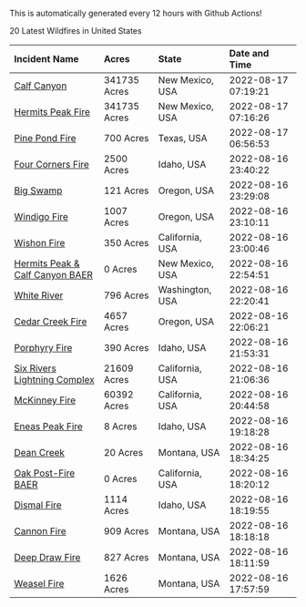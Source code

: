 This is automatically generated every 12 hours with Github Actions!

20 Latest Wildfires in United States

 | Incident Name | Acres | State | Date and Time |
|:---|:---|:---|:---|
| [Calf Canyon](https://inciweb.nwcg.gov/incident/8069/) | 341735 Acres | New Mexico, USA | 2022-08-17 07:19:21 |
| [Hermits Peak Fire](https://inciweb.nwcg.gov/incident/8049/) | 341735 Acres | New Mexico, USA | 2022-08-17 07:16:26 |
| [Pine Pond Fire](https://inciweb.nwcg.gov/incident/8324/) | 700 Acres | Texas, USA | 2022-08-17 06:56:53 |
| [Four Corners Fire](https://inciweb.nwcg.gov/incident/8331/) | 2500 Acres | Idaho, USA | 2022-08-16 23:40:22 |
| [Big Swamp](https://inciweb.nwcg.gov/incident/8323/) | 121 Acres | Oregon, USA | 2022-08-16 23:29:08 |
| [Windigo Fire](https://inciweb.nwcg.gov/incident/8292/) | 1007 Acres | Oregon, USA | 2022-08-16 23:10:11 |
| [Wishon Fire](https://inciweb.nwcg.gov/incident/8336/) | 350 Acres | California, USA | 2022-08-16 23:00:46 |
| [Hermits Peak & Calf Canyon BAER](https://inciweb.nwcg.gov/incident/8104/) | 0 Acres | New Mexico, USA | 2022-08-16 22:54:51 |
| [White River ](https://inciweb.nwcg.gov/incident/8329/) | 796 Acres | Washington, USA | 2022-08-16 22:20:41 |
| [Cedar Creek Fire](https://inciweb.nwcg.gov/incident/8307/) | 4657 Acres | Oregon, USA | 2022-08-16 22:06:21 |
| [Porphyry Fire](https://inciweb.nwcg.gov/incident/8334/) | 390 Acres | Idaho, USA | 2022-08-16 21:53:31 |
| [Six Rivers Lightning Complex](https://inciweb.nwcg.gov/incident/8312/) | 21609 Acres | California, USA | 2022-08-16 21:06:36 |
| [McKinney Fire](https://inciweb.nwcg.gov/incident/8287/) | 60392 Acres | California, USA | 2022-08-16 20:44:58 |
| [Eneas Peak Fire](https://inciweb.nwcg.gov/incident/8338/) | 8 Acres | Idaho, USA | 2022-08-16 19:18:28 |
| [Dean Creek](https://inciweb.nwcg.gov/incident/8330/) | 20 Acres | Montana, USA | 2022-08-16 18:34:25 |
| [Oak Post-Fire BAER](https://inciweb.nwcg.gov/incident/8325/) | 0 Acres | California, USA | 2022-08-16 18:20:12 |
| [Dismal Fire](https://inciweb.nwcg.gov/incident/8284/) | 1114 Acres | Idaho, USA | 2022-08-16 18:19:55 |
| [Cannon Fire](https://inciweb.nwcg.gov/incident/8326/) | 909 Acres | Montana, USA | 2022-08-16 18:18:18 |
| [Deep Draw Fire](https://inciweb.nwcg.gov/incident/8328/) | 827 Acres | Montana, USA | 2022-08-16 18:11:59 |
| [Weasel Fire](https://inciweb.nwcg.gov/incident/8290/) | 1626 Acres | Montana, USA | 2022-08-16 17:57:59 |
